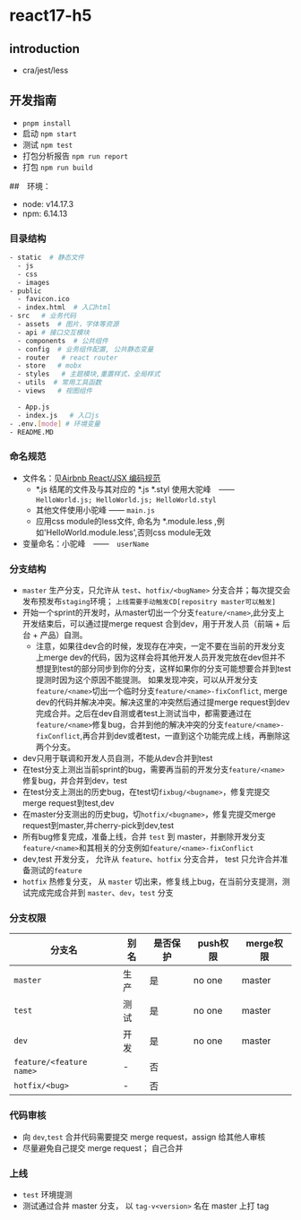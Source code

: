 # react17-h5

## introduction
- cra/jest/less

## 开发指南
- `pnpm install`
- 启动 `npm start`
- 测试 `npm test`
- 打包分析报告 `npm run report`
- 打包 `npm run build`

##　环境：　
- node: v14.17.3
- npm: 6.14.13

### 目录结构
  ```bash
  - static  # 静态文件
    - js
    - css
    - images
  - public
    - favicon.ico
    - index.html  # 入口html
  - src   # 业务代码
    - assets  # 图片，字体等资源
    - api # 接口交互模块
    - components  # 公共组件
    - config  # 业务组件配置, 公共静态变量
    - router   # react router
    - store   # mobx
    - styles   # 主题模块,重置样式，全局样式
    - utils  # 常用工具函数
    - views   # 视图组件

    - App.js
    - index.js   # 入口js
  - .env.[mode] # 环境变量
  - README.MD
  ```

### 命名规范
- 文件名：见[Airbnb React/JSX 编码规范](https://github.com/JasonBoy/javascript/tree/master/react)
  - *.js 结尾的文件及与其对应的 *.js *.styl 使用大驼峰　——　`HelloWorld.js; HelloWorld.js; HelloWorld.styl`
  - 其他文件使用小驼峰 —— `main.js`
  - 应用css module的less文件, 命名为 *.module.less ,例如'HelloWorld.module.less',否则css module无效
- 变量命名：小驼峰　——　`userName`

### 分支结构
- `master` 生产分支，只允许从 `test`、`hotfix/<bugName>` 分支合并；每次提交会发布预发布`staging`环境； `上线需要手动触发CD[repositry master可以触发]`
- 开始一个sprint的开发时，从master切出一个分支`feature/<name>`,此分支上开发结束后，可以通过提merge request 合到dev，用于开发人员（前端 + 后台 + 产品）自测。
  - 注意，如果往dev合的时候，发现存在冲突，一定不要在当前的开发分支上merge dev的代码，因为这样会将其他开发人员开发完放在dev但并不想提到test的部分同步到你的分支，这样如果你的分支可能想要合并到test提测时因为这个原因不能提测。
  如果发现冲突，可以从开发分支`feature/<name>`切出一个临时分支`feature/<name>-fixConflict`, merge dev的代码并解决冲突。解决这里的冲突然后通过提merge request到dev完成合并。之后在dev自测或者test上测试当中，都需要通过在`feature/<name>`修复bug，合并到他的解决冲突的分支`feature/<name>-fixConflict`,再合并到dev或者test，一直到这个功能完成上线，再删除这两个分支。
- dev只用于联调和开发人员自测，不能从dev合并到test
- 在test分支上测出当前sprint的bug，需要再当前的开发分支`feature/<name>`修复bug，并合并到dev，test
- 在test分支上测出的历史bug，在test切`fixbug/<bugname>`，修复完提交merge request到test,dev
- 在master分支测出的历史bug，切`hotfix/<bugname>`，修复完提交merge request到master,并cherry-pick到dev,test
- 所有bug修复完成，准备上线，合并 `test` 到 master，并删除开发分支`feature/<name>`和其相关的分支例如`feature/<name>-fixConflict`
- dev,test 开发分支， 允许从 `feature`、`hotfix` 分支合并， test 只允许合并准备测试的`feature`
- `hotfix` 热修复分支， 从 `master` 切出来，修复线上bug，在当前分支提测，测试完成完成合并到 `master`、`dev`，`test` 分支

### 分支权限
分支名|别名|是否保护|push权限|merge权限
-----|---|-------|-------|--------
`master`|生产|是|no one|master|
`test`|测试|是|no one|master
`dev`|开发|是|no one|master
`feature/<feature name>`|-|否
`hotfix/<bug>`|-|否|

### 代码审核
- 向 `dev`,`test` 合并代码需要提交 merge request，assign 给其他人审核
- 尽量避免自己提交 merge request； 自己合并

### 上线
- `test` 环境提测
- 测试通过合并 master 分支， 以 `tag-v<version>` 名在 master 上打 tag
